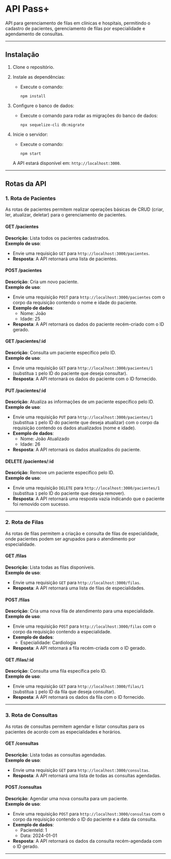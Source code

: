 # **API Pass+**

API para gerenciamento de filas em clínicas e hospitais, permitindo o cadastro de pacientes, gerenciamento de filas por especialidade e agendamento de consultas.

---

## **Instalação**

1. Clone o repositório.
2. Instale as dependências:
   - Execute o comando:
     ```
     npm install
     ```

3. Configure o banco de dados:
   - Execute o comando para rodar as migrações do banco de dados:
     ```
     npx sequelize-cli db:migrate
     ```

4. Inicie o servidor:
   - Execute o comando:
     ```
     npm start
     ```
   A API estará disponível em: `http://localhost:3000`.

---

## **Rotas da API**

### **1. Rota de Pacientes**

As rotas de pacientes permitem realizar operações básicas de CRUD (criar, ler, atualizar, deletar) para o gerenciamento de pacientes.

#### **GET /pacientes**  
**Descrição**: Lista todos os pacientes cadastrados.  
**Exemplo de uso**:
- Envie uma requisição `GET` para `http://localhost:3000/pacientes`.
- **Resposta**: A API retornará uma lista de pacientes.

#### **POST /pacientes**  
**Descrição**: Cria um novo paciente.  
**Exemplo de uso**:
- Envie uma requisição `POST` para `http://localhost:3000/pacientes` com o corpo da requisição contendo o nome e idade do paciente.
- **Exemplo de dados**: 
  - Nome: João
  - Idade: 25
- **Resposta**: A API retornará os dados do paciente recém-criado com o ID gerado.

#### **GET /pacientes/:id**  
**Descrição**: Consulta um paciente específico pelo ID.  
**Exemplo de uso**:
- Envie uma requisição `GET` para `http://localhost:3000/pacientes/1` (substitua `1` pelo ID do paciente que deseja consultar).
- **Resposta**: A API retornará os dados do paciente com o ID fornecido.

#### **PUT /pacientes/:id**  
**Descrição**: Atualiza as informações de um paciente específico pelo ID.  
**Exemplo de uso**:
- Envie uma requisição `PUT` para `http://localhost:3000/pacientes/1` (substitua `1` pelo ID do paciente que deseja atualizar) com o corpo da requisição contendo os dados atualizados (nome e idade).
- **Exemplo de dados**: 
  - Nome: João Atualizado
  - Idade: 26
- **Resposta**: A API retornará os dados atualizados do paciente.

#### **DELETE /pacientes/:id**  
**Descrição**: Remove um paciente específico pelo ID.  
**Exemplo de uso**:
- Envie uma requisição `DELETE` para `http://localhost:3000/pacientes/1` (substitua `1` pelo ID do paciente que deseja remover).
- **Resposta**: A API retornará uma resposta vazia indicando que o paciente foi removido com sucesso.

---

### **2. Rota de Filas**

As rotas de filas permitem a criação e consulta de filas de especialidade, onde pacientes podem ser agrupados para o atendimento por especialidade.

#### **GET /filas**  
**Descrição**: Lista todas as filas disponíveis.  
**Exemplo de uso**:
- Envie uma requisição `GET` para `http://localhost:3000/filas`.
- **Resposta**: A API retornará uma lista de filas de especialidades.

#### **POST /filas**  
**Descrição**: Cria uma nova fila de atendimento para uma especialidade.  
**Exemplo de uso**:
- Envie uma requisição `POST` para `http://localhost:3000/filas` com o corpo da requisição contendo a especialidade.
- **Exemplo de dados**: 
  - Especialidade: Cardiologia
- **Resposta**: A API retornará a fila recém-criada com o ID gerado.

#### **GET /filas/:id**  
**Descrição**: Consulta uma fila específica pelo ID.  
**Exemplo de uso**:
- Envie uma requisição `GET` para `http://localhost:3000/filas/1` (substitua `1` pelo ID da fila que deseja consultar).
- **Resposta**: A API retornará os dados da fila com o ID fornecido.

---

### **3. Rota de Consultas**

As rotas de consultas permitem agendar e listar consultas para os pacientes de acordo com as especialidades e horários.

#### **GET /consultas**  
**Descrição**: Lista todas as consultas agendadas.  
**Exemplo de uso**:
- Envie uma requisição `GET` para `http://localhost:3000/consultas`.
- **Resposta**: A API retornará uma lista de todas as consultas agendadas.

#### **POST /consultas**  
**Descrição**: Agendar uma nova consulta para um paciente.  
**Exemplo de uso**:
- Envie uma requisição `POST` para `http://localhost:3000/consultas` com o corpo da requisição contendo o ID do paciente e a data da consulta.
- **Exemplo de dados**: 
  - PacienteId: 1
  - Data: 2024-01-01
- **Resposta**: A API retornará os dados da consulta recém-agendada com o ID gerado.

---


